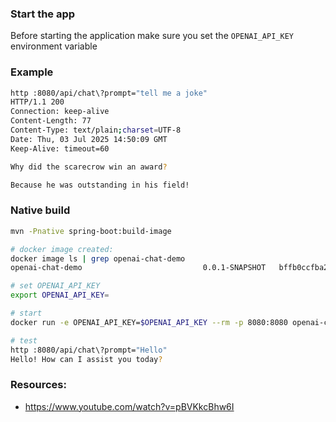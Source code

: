 
### Start the app

Before starting the application make sure you set the `OPENAI_API_KEY` environment variable

### Example 

```bash
http :8080/api/chat\?prompt="tell me a joke"
HTTP/1.1 200
Connection: keep-alive
Content-Length: 77
Content-Type: text/plain;charset=UTF-8
Date: Thu, 03 Jul 2025 14:50:09 GMT
Keep-Alive: timeout=60

Why did the scarecrow win an award?

Because he was outstanding in his field!
```

### Native build

```bash
mvn -Pnative spring-boot:build-image

# docker image created:
docker image ls | grep openai-chat-demo
openai-chat-demo                           0.0.1-SNAPSHOT   bffb0ccfba2a   45 years ago   287MB

# set OPENAI_API_KEY
export OPENAI_API_KEY=

# start 
docker run -e OPENAI_API_KEY=$OPENAI_API_KEY --rm -p 8080:8080 openai-chat-demo:0.0.1-SNAPSHOT

# test
http :8080/api/chat\?prompt="Hello"
Hello! How can I assist you today?
```




### Resources:

- https://www.youtube.com/watch?v=pBVKkcBhw6I